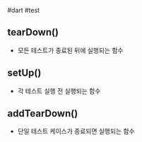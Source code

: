 #dart #test

## tearDown()
- 모든 테스트가 종료된 뒤에 실행되는 함수

## setUp()
- 각 테스트 실행 전 실행되는 함수

## addTearDown()
- 단일 테스트 케이스가 종료되면 실행되는 함수